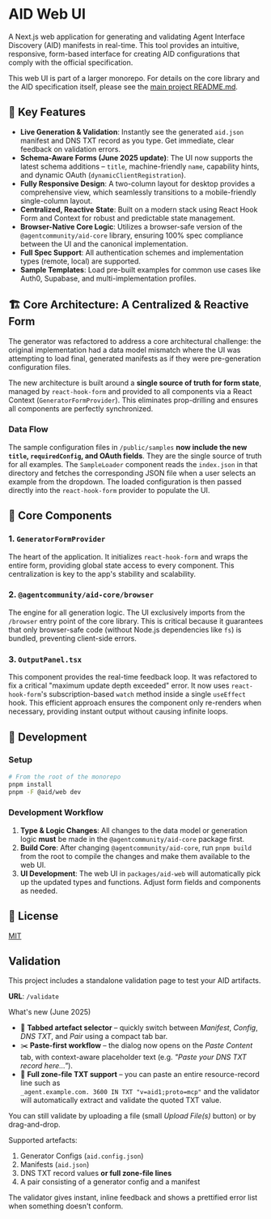 # AID Web UI

A Next.js web application for generating and validating Agent Interface Discovery (AID) manifests in real-time. This tool provides an intuitive, responsive, form-based interface for creating AID configurations that comply with the official specification.

This web UI is part of a larger monorepo. For details on the core library and the AID specification itself, please see the [main project README.md](../../../README.md).

## 🎯 Key Features

-   **Live Generation & Validation**: Instantly see the generated `aid.json` manifest and DNS TXT record as you type. Get immediate, clear feedback on validation errors.
-   **Schema-Aware Forms (June 2025 update)**: The UI now supports the latest schema additions – `title`, machine-friendly `name`, capability hints, and dynamic OAuth (`dynamicClientRegistration`).
-   **Fully Responsive Design**: A two-column layout for desktop provides a comprehensive view, which seamlessly transitions to a mobile-friendly single-column layout.
-   **Centralized, Reactive State**: Built on a modern stack using React Hook Form and Context for robust and predictable state management.
-   **Browser-Native Core Logic**: Utilizes a browser-safe version of the `@agentcommunity/aid-core` library, ensuring 100% spec compliance between the UI and the canonical implementation.
-   **Full Spec Support**: All authentication schemes and implementation types (remote, local) are supported.
-   **Sample Templates**: Load pre-built examples for common use cases like Auth0, Supabase, and multi-implementation profiles.

## 🏗️ Core Architecture: A Centralized & Reactive Form

The generator was refactored to address a core architectural challenge: the original implementation had a data model mismatch where the UI was attempting to load final, generated manifests as if they were pre-generation configuration files.

The new architecture is built around a **single source of truth for form state**, managed by `react-hook-form` and provided to all components via a React Context (`GeneratorFormProvider`). This eliminates prop-drilling and ensures all components are perfectly synchronized.

### Data Flow

The sample configuration files in `/public/samples` **now include the new `title`, `requiredConfig`, and OAuth fields**. They are the single source of truth for all examples. The `SampleLoader` component reads the `index.json` in that directory and fetches the corresponding JSON file when a user selects an example from the dropdown. The loaded configuration is then passed directly into the `react-hook-form` provider to populate the UI.

## 🔧 Core Components

### 1. `GeneratorFormProvider`
The heart of the application. It initializes `react-hook-form` and wraps the entire form, providing global state access to every component. This centralization is key to the app's stability and scalability.

### 2. `@agentcommunity/aid-core/browser`
The engine for all generation logic. The UI exclusively imports from the `/browser` entry point of the core library. This is critical because it guarantees that only browser-safe code (without Node.js dependencies like `fs`) is bundled, preventing client-side errors.

### 3. `OutputPanel.tsx`
This component provides the real-time feedback loop. It was refactored to fix a critical "maximum update depth exceeded" error. It now uses `react-hook-form`'s subscription-based `watch` method inside a single `useEffect` hook. This efficient approach ensures the component only re-renders when necessary, providing instant output without causing infinite loops.

## 🚀 Development

### Setup

```bash
# From the root of the monorepo
pnpm install
pnpm -F @aid/web dev
```

### Development Workflow

1.  **Type & Logic Changes**: All changes to the data model or generation logic **must** be made in the `@agentcommunity/aid-core` package first.
2.  **Build Core**: After changing `@agentcommunity/aid-core`, run `pnpm build` from the root to compile the changes and make them available to the web UI.
3.  **UI Development**: The web UI in `packages/aid-web` will automatically pick up the updated types and functions. Adjust form fields and components as needed.

## 📄 License

[MIT](../LICENSE)

## Validation

This project includes a standalone validation page to test your AID artifacts.

**URL**: `/validate`

What's new (June 2025)

*  📑 **Tabbed artefact selector** – quickly switch between *Manifest*, *Config*, *DNS TXT*, and *Pair* using a compact tab bar.
*  ✂️ **Paste-first workflow** – the dialog now opens on the *Paste Content* tab, with context-aware placeholder text (e.g. *"Paste your DNS TXT record here…"*).
*  📝 **Full zone-file TXT support** – you can paste an entire resource-record line such as  
   `_agent.example.com. 3600 IN TXT "v=aid1;proto=mcp"` and the validator will automatically extract and validate the quoted TXT value.

You can still validate by uploading a file (small *Upload File(s)* button) or by drag-and-drop.

Supported artefacts:

1. Generator Configs (`aid.config.json`)
2. Manifests (`aid.json`)
3. DNS TXT record values **or full zone-file lines**
4. A pair consisting of a generator config and a manifest

The validator gives instant, inline feedback and shows a prettified error list when something doesn't conform.
